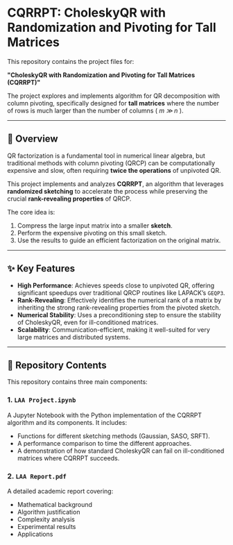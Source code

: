 # CQRRPT: CholeskyQR with Randomization and Pivoting for Tall Matrices

This repository contains the project files for:

**"CholeskyQR with Randomization and Pivoting for Tall Matrices (CQRRPT)"**  

The project explores and implements algorithm for QR decomposition with column pivoting, specifically designed for **tall matrices** where the number of rows is much larger than the number of columns ( *m ≫ n* ).

---

## 📜 Overview
QR factorization is a fundamental tool in numerical linear algebra, but traditional methods with column pivoting (QRCP) can be computationally expensive and slow, often requiring **twice the operations** of unpivoted QR.  

This project implements and analyzes **CQRRPT**, an algorithm that leverages **randomized sketching** to accelerate the process while preserving the crucial **rank-revealing properties** of QRCP.

The core idea is:
1. Compress the large input matrix into a smaller **sketch**.  
2. Perform the expensive pivoting on this small sketch.  
3. Use the results to guide an efficient factorization on the original matrix.  

---

## ✨ Key Features
- **High Performance**: Achieves speeds close to unpivoted QR, offering significant speedups over traditional QRCP routines like LAPACK’s `GEQP3`.  
- **Rank-Revealing**: Effectively identifies the numerical rank of a matrix by inheriting the strong rank-revealing properties from the pivoted sketch.  
- **Numerical Stability**: Uses a preconditioning step to ensure the stability of CholeskyQR, even for ill-conditioned matrices.  
- **Scalability**: Communication-efficient, making it well-suited for very large matrices and distributed systems.  

---

## 📂 Repository Contents
This repository contains three main components:

### 1. **`LAA Project.ipynb`**
A Jupyter Notebook with the Python implementation of the CQRRPT algorithm and its components. It includes:
- Functions for different sketching methods (Gaussian, SASO, SRFT).  
- A performance comparison to time the different approaches.  
- A demonstration of how standard CholeskyQR can fail on ill-conditioned matrices where CQRRPT succeeds.  

### 2. **`LAA Report.pdf`**
A detailed academic report covering:
- Mathematical background  
- Algorithm justification  
- Complexity analysis  
- Experimental results  
- Applications  
